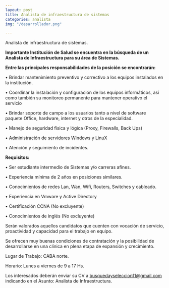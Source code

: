 ```yaml
---
layout: post
title: Analista de infraestructura de sistemas
categories: analista
img: "/desarrollador.png"

---
```

Analista de infraestructura de sistemas.

**Importante Institución de Salud se encuentra en la búsqueda de un Analista de Infraestructura para su área de Sistemas.**

**Entre las principales responsabilidades de la posición se encontrarán:**

• Brindar mantenimiento preventivo y correctivo a los equipos instalados en la institución.

• Coordinar la instalación y configuración de los equipos informáticos, así como también su monitoreo permanente para mantener operativo el servicio

• Brindar soporte de campo a los usuarios tanto a nivel de software paquete Office, hardware, internet y otros de la especialidad.

• Manejo de seguridad física y lógica (Proxy, Firewalls, Back Ups)

• Administración de servidores Windows y LinuX

• Atención y seguimiento de incidentes.

**Requisitos:**

• Ser estudiante intermedio de Sistemas y/o carreras afines.

• Experiencia mínima de 2 años en posiciones similares.

• Conocimientos de redes Lan, Wan, Wifi, Routers, Switches y cableado.

• Experiencia en Vmware y Active Directory

• Certificación CCNA (No excluyente)

• Conocimientos de inglés (No excluyente)

Serán valorados aquellos candidatos que cuenten con vocación de servicio, proactividad y capacidad para el trabajo en equipo.

Se ofrecen muy buenas condiciones de contratación y la posibilidad de desarrollarse en una clínica en plena etapa de expansión y crecimiento.

Lugar de Trabajo: CABA norte.

Horario: Lunes a viernes de 9 a 17 Hs.

Los interesados deberán enviar su CV a busquedayseleccion11@gmail.com indicando en el Asunto: Analista de Infraestructura.